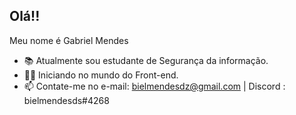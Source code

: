 ## Olá!! 

Meu nome é  Gabriel Mendes

- 📚  Atualmente sou estudante de Segurança da informação.
- 👨‍🎓  Iniciando no mundo do Front-end.  
- 📫  Contate-me no e-mail: bielmendesdz@gmail.com  |  Discord : bielmendesds#4268
 
